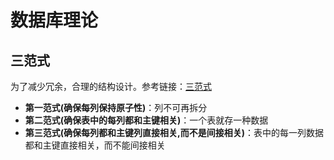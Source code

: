 

# 数据库理论

## 三范式

为了减少冗余，合理的结构设计。参考链接：[三范式](https://www.cnblogs.com/aaronthon/p/8480011.html)

- **第一范式(确保每列保持原子性)**：列不可再拆分
- **第二范式(确保表中的每列都和主键相关)**：一个表就存一种数据
- **第三范式(确保每列都和主键列直接相关,而不是间接相关)**：表中的每一列数据都和主键直接相关，而不能间接相关

